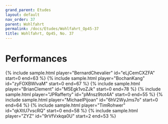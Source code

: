 ```yaml
---
grand_parent: Etudes
layout: default
nav_order: 37
parent: Wohlfahrt
permalink: /docs/Etudes/Wohlfahrt_Op45-37
title: Wohlfahrt, Op45, No. 37
---
```

# Performances
<div class="sample-container">
    {% include sample.html player="BernardChevalier" id="eLjCemCXZFA" start=0 end=63 %}
    {% include sample.html player="BochanKang" id="zyFOXBWlvaM" start=0 end=67 %}
    {% include sample.html player="BrianClement" id="M5Egk1voZJk" start=0 end=78 %}
    {% include sample.html player="JPRafferty" id="pMnsz9tot4A" start=0 end=55 %}
    {% include sample.html player="MichaelPijoan" id="6hV2WyJms7o" start=0 end=64 %}
    {% include sample.html player="TimRohwer" id="qkXtU7vscRQ" start=0 end=58 %}
    {% include sample.html player="ZYZ" id="9rVfVxkqa0U" start=2 end=53 %}
</div>